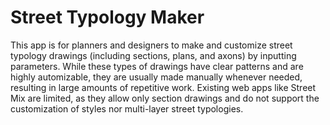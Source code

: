 # Street Typology Maker

This app is for planners and designers to make and customize street typology drawings (including sections, plans, and axons) by inputting parameters. While these types of drawings have clear patterns and are highly automizable, they are usually made manually whenever needed, resulting in large amounts of repetitive work. Existing web apps like Street Mix are limited, as they allow only section drawings and do not support the customization of styles nor multi-layer street typologies.